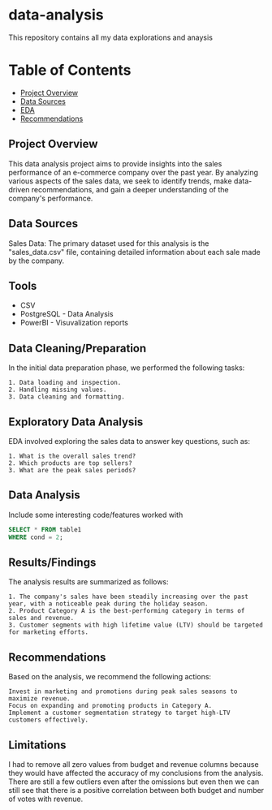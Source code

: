 # data-analysis
This repository contains all my data explorations and anaysis

# Table of Contents
- [Project Overview](#project-overview)
- [Data Sources](#data-sources)
- [EDA](#exploratory-data-analysis)
- [Recommendations](#recommendations)

## Project Overview
  
  This data analysis project aims to provide insights into the sales performance of an e-commerce company over the past year. By analyzing various aspects of the sales data, we     seek to identify trends, make data-driven recommendations, and gain a deeper understanding of the company's performance.
  
## Data Sources

Sales Data: The primary dataset used for this analysis is the "sales_data.csv" file, containing detailed information about each sale made by the company.

## Tools

- CSV
- PostgreSQL - Data Analysis
- PowerBI    - Visuvalization reports

## Data Cleaning/Preparation

In the initial data preparation phase, we performed the following tasks:

    1. Data loading and inspection.
    2. Handling missing values.
    3. Data cleaning and formatting.

## Exploratory Data Analysis

EDA involved exploring the sales data to answer key questions, such as:

    1. What is the overall sales trend?
    2. Which products are top sellers?
    3. What are the peak sales periods?

## Data Analysis

Include some interesting code/features worked with
```sql 
SELECT * FROM table1
WHERE cond = 2;
```
## Results/Findings

The analysis results are summarized as follows:

    1. The company's sales have been steadily increasing over the past year, with a noticeable peak during the holiday season.
    2. Product Category A is the best-performing category in terms of sales and revenue.
    3. Customer segments with high lifetime value (LTV) should be targeted for marketing efforts.

## Recommendations

Based on the analysis, we recommend the following actions:

    Invest in marketing and promotions during peak sales seasons to maximize revenue.
    Focus on expanding and promoting products in Category A.
    Implement a customer segmentation strategy to target high-LTV customers effectively.

## Limitations

I had to remove all zero values from budget and revenue columns because they would have affected the accuracy of my conclusions from the analysis. There are still a few outliers even after the omissions but even then we can still see that there is a positive correlation between both budget and number of votes with revenue.
